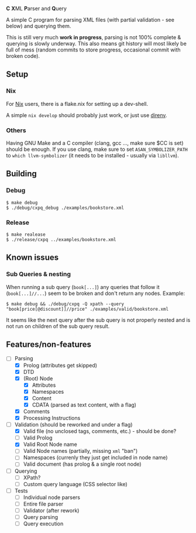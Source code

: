 **C** **X**ML **P**arser and **Q**uery

A simple C program for parsing XML files (with partial validation - see below) and querying them.

This is still very much **work in progress**, parsing is not 100% complete & querying is slowly underway. This also means git history will most likely be full of mess (random commits to store progress, occasional commit with broken code).

## Setup

### Nix
For [Nix](https://github.com/NixOS/nix) users, there is a flake.nix for setting up a dev-shell.

A simple `nix develop` should probably just work, or just use [direnv](https://direnv.net/).

### Others

Having GNU Make and a C compiler (clang, gcc ..., make sure $CC is set) should be enough.
If you use clang, make sure to set `ASAN_SYMBOLIZER_PATH` to `which llvm-symbolizer` (it needs to be installed - usually via `libllvm`).

## Building

### Debug

```shell
$ make debug
$ ./debug/cxpq_debug ./examples/bookstore.xml
```

### Release

```shell
$ make realease
$ ./release/cxpq ../examples/bookstore.xml
```

## Known issues
### Sub Queries & nesting
When running a sub query (`book[...]`) any queries that follow it (`book[...]//...`) seem to be broken and don't return any nodes.
Example:
```shell
$ make debug && ./debug/cxpq -Q xpath --query "book[price[@discount]]//price" ./examples/valid/bookstore.xml
```
It seems like the next query after the sub query is not properly nested and is not run on children of the sub query result.

## Features/non-features
 - [ ] Parsing
   - [x] Prolog (attributes get skipped)
   - [x] DTD
   - [x] \(Root\) Node
     - [x] Attributes
     - [x] Namespaces
     - [x] Content
     - [x] CDATA (parsed as text content, with a flag)
   - [x] Comments
   - [x] Processing Instructions
 - [ ] Validation (should be reworked and under a flag)
   - [x] Valid file (no unclosed tags, comments, etc.) - should be done?
   - [ ] Valid Prolog
   - [x] Valid Root Node name
   - [ ] Valid Node names (partially, missing `xml` "ban")
   - [ ] Namespaces (currenly they just get included in node name)
   - [ ] Valid document (has prolog & a single root node)
 - [ ] Querying
   - [ ] XPath?
   - [ ] Custom query language (CSS selector like)
 - [ ] Tests
   - [ ] Individual node parsers
   - [ ] Entire file parser
   - [ ] Validator (after rework)
   - [ ] Query parsing
   - [ ] Query execution
